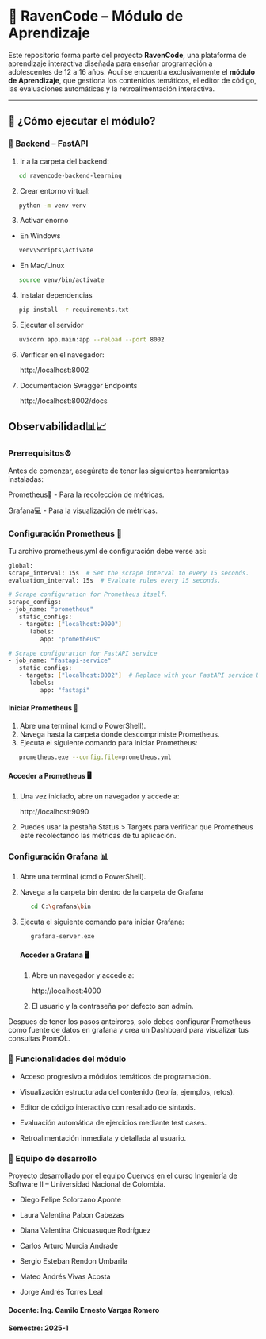 # 🦉 RavenCode – Módulo de Aprendizaje

Este repositorio forma parte del proyecto **RavenCode**, una plataforma de aprendizaje interactiva diseñada para enseñar 
programación a adolescentes de 12 a 16 años. Aquí se encuentra exclusivamente el **módulo de Aprendizaje**, que gestiona 
los contenidos temáticos, el editor de código, las evaluaciones automáticas y la retroalimentación interactiva.

---

## 🚀 ¿Cómo ejecutar el módulo?

### 🧠 Backend – FastAPI

1. Ir a la carpeta del backend:
```bash
   cd ravencode-backend-learning
```
2. Crear entorno virtual:
```bash
   python -m venv venv
```
3. Activar enorno
* En Windows
```bash
   venv\Scripts\activate
```
* En Mac/Linux
```bash
   source venv/bin/activate
```
4. Instalar dependencias
```bash
   pip install -r requirements.txt
```
5. Ejecutar el servidor
```bash
   uvicorn app.main:app --reload --port 8002
```
6. Verificar en el navegador:

   http://localhost:8002

7. Documentacion Swagger Endpoints

   http://localhost:8002/docs

## Observabilidad📊📈

### **Prerrequisitos**⚙️

Antes de comenzar, asegúrate de tener las siguientes herramientas instaladas:

Prometheus📡 - Para la recolección de métricas.

Grafana💻 - Para la visualización de métricas.

### **Configuración Prometheus** 🔧

Tu archivo prometheus.yml de configuración debe verse asi:
```bash
global:
scrape_interval: 15s  # Set the scrape interval to every 15 seconds.
evaluation_interval: 15s  # Evaluate rules every 15 seconds.

# Scrape configuration for Prometheus itself.
scrape_configs:
- job_name: "prometheus"
   static_configs:
   - targets: ["localhost:9090"]
      labels:
         app: "prometheus"

# Scrape configuration for FastAPI service
- job_name: "fastapi-service"
   static_configs:
   - targets: ["localhost:8002"]  # Replace with your FastAPI service URL and port
      labels:
         app: "fastapi"
```

#### **Iniciar Prometheus** 🚀
1. Abre una terminal (cmd o PowerShell).
2. Navega hasta la carpeta donde descomprimiste Prometheus.
3. Ejecuta el siguiente comando para iniciar Prometheus:
```bash
   prometheus.exe --config.file=prometheus.yml
```

#### **Acceder a Prometheus** 🖥️

1. Una vez iniciado, abre un navegador y accede a: 

   http://localhost:9090 

2. Puedes usar la pestaña Status > Targets para verificar que Prometheus esté recolectando las métricas de tu aplicación.


### **Configuración Grafana** 📊

1. Abre una terminal (cmd o PowerShell).

2. Navega a la carpeta bin dentro de la carpeta de Grafana 

   ```bash
      cd C:\grafana\bin
   ```

3. Ejecuta el siguiente comando para iniciar Grafana:
   ```bash
      grafana-server.exe
   ```
   #### **Acceder a Grafana** 🖥️
   1. Abre un navegador y accede a:
   
       http://localhost:4000 

   2. El usuario y la contraseña por defecto son admin.

Despues de tener los pasos anteirores, solo debes configurar Prometheus como fuente de datos en grafana y crea un Dashboard para visualizar tus consultas PromQL.

### 🔐 Funcionalidades del módulo
* Acceso progresivo a módulos temáticos de programación.

* Visualización estructurada del contenido (teoría, ejemplos, retos).

* Editor de código interactivo con resaltado de sintaxis.

* Evaluación automática de ejercicios mediante test cases.

* Retroalimentación inmediata y detallada al usuario.

### 👥 Equipo de desarrollo
Proyecto desarrollado por el equipo Cuervos en el curso Ingeniería de Software II – Universidad Nacional de Colombia.

* Diego Felipe Solorzano Aponte

* Laura Valentina Pabon Cabezas

* Diana Valentina Chicuasuque Rodríguez

* Carlos Arturo Murcia Andrade

* Sergio Esteban Rendon Umbarila

* Mateo Andrés Vivas Acosta

* Jorge Andrés Torres Leal

#### Docente: Ing. Camilo Ernesto Vargas Romero
#### Semestre: 2025-1

